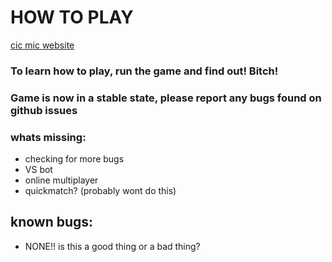 # HOW TO PLAY
[cic mic website](https://cic-mic.vercel.app/)

### To learn how to play, run the game and find out! Bitch!

### **Game is now in a stable state, please report any bugs found on github issues**

### whats missing:
- checking for more bugs
- VS bot
- online multiplayer
- quickmatch? (probably wont do this)
## known bugs:
- NONE!! is this a good thing or a bad thing?